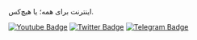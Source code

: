 اینترنت برای همه؛ یا هیچ‌کس.

[![Youtube Badge](https://img.shields.io/badge/YouTube-FF0000?style=for-the-badge&logo=youtube&logoColor=white)](https://www.youtube.com/@GFWSideHustle)
[![Twitter Badge](https://img.shields.io/badge/Twitter-1DA1F2?style=for-the-badge&logo=twitter&logoColor=white)](https://twitter.com/GFWSideHustle)
[![Telegram Badge](https://img.shields.io/badge/Telegram-2CA5E0?style=for-the-badge&logo=telegram&logoColor=white)](https://telegram.dog/GfwSideHustle)

